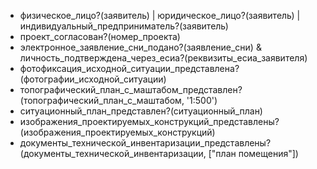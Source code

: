- физическое_лицо?(заявитель) | юридическое_лицо?(заявитель) | индивидуальный_предприниматель?(заявитель)
- проект_согласован?(номер_проекта)
- электронное_заявление_сни_подано?(заявление_сни) & личность_подтверждена_через_есиа?(реквизиты_есиа_заявителя)
- фотофиксация_исходной_ситуации_представлена?(фотографии_исходной_ситуации)
- топографический_план_с_маштабом_представлен?(топографический_план_с_маштабом, '1:500')
- ситуационный_план_представлен?(ситуационный_план)
- изображения_проектируемых_конструкций_представлены?(изображения_проектируемых_конструкций)
- документы_технической_инвентаризации_представлены?(документы_технической_инвентаризации, ["план помещения"])